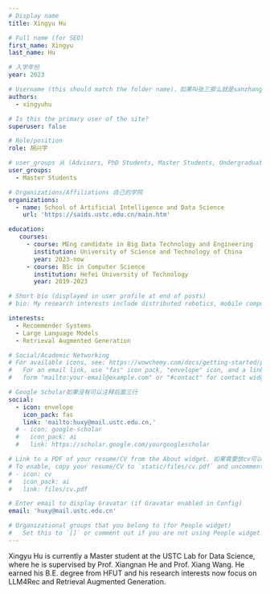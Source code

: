 ```yaml
---
# Display name
title: Xingyu Hu

# Full name (for SEO)
first_name: Xingyu
last_name: Hu

# 入学年份
year: 2023

# Username (this should match the folder name)，如果叫张三那么就是sanzhang
authors:
  - xingyuhu

# Is this the primary user of the site? 
superuser: false

# Role/position 
role: 胡兴宇

# user_groups 从 (Advisors, PhD Students, Master Students, Undergraduate) 从这四个里面选
user_groups:
  - Master Students

# Organizations/Affiliations 自己的学院
organizations:
  - name: School of Artificial Intelligence and Data Science
    url: 'https://saids.ustc.edu.cn/main.htm'

education:
   courses:
     - course: MEng candidate in Big Data Technology and Engineering
       institution: University of Science and Technology of China
       year: 2023-now
     - course: BSc in Computer Science
       institution: Hefei University of Technology
       year: 2019-2023

# Short bio (displayed in user profile at end of posts)
# bio: My research interests include distributed robotics, mobile computing and programmable matter.

interests:
  - Recommender Systems
  - Large Language Models
  - Retrieval Augmented Generation

# Social/Academic Networking
# For available icons, see: https://wowchemy.com/docs/getting-started/page-builder/#icons
#   For an email link, use "fas" icon pack, "envelope" icon, and a link in the
#   form "mailto:your-email@example.com" or "#contact" for contact widget.

# Google Scholar如果没有可以注释后面三行
social:
  - icon: envelope
    icon_pack: fas
    link: 'mailto:huxy@mail.ustc.edu.cn,'
  # - icon: google-scholar
  #   icon_pack: ai
  #   link: https://scholar.google.com/yourgooglescholar

# Link to a PDF of your resume/CV from the About widget. 如果需要放cv可以发给我
# To enable, copy your resume/CV to `static/files/cv.pdf` and uncomment the lines below.
# - icon: cv
#   icon_pack: ai
#   link: files/cv.pdf

# Enter email to display Gravatar (if Gravatar enabled in Config)
email: 'huxy@mail.ustc.edu.cn'

# Organizational groups that you belong to (for People widget)
#   Set this to `[]` or comment out if you are not using People widget.
---
```


Xingyu Hu is currently a Master student at the USTC Lab for Data Science, where he is supervised by Prof. Xiangnan He and Prof. Xiang Wang. He earned his B.E. degree from HFUT and his research interests now focus on LLM4Rec and Retrieval Augmented Generation.